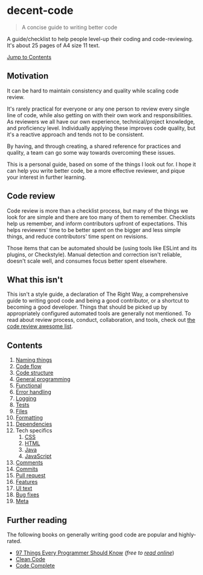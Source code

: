# decent-code
> A concise guide to writing better code

A guide/checklist to help people level-up their coding and code-reviewing. It's about 25 pages of A4 size 11 text.

[Jump to Contents](#contents)


## Motivation
It can be hard to maintain consistency and quality while scaling code review.

It's rarely practical for everyone or any one person to review every single line of code, while also getting on with their own work and responsibilities. As reviewers we all have our own experience, technical/project knowledge, and proficiency level. Individually applying these improves code quality, but it's a reactive approach and tends not to be consistent.

By having, and through creating, a shared reference for practices and quality, a team can go some way towards overcoming these issues.

This is a personal guide, based on some of the things I look out for. I hope it can help you write better code, be a more effective reviewer, and pique your interest in further learning.


## Code review

Code review is more than a checklist process, but many of the things we look for are simple and there are too many of them to remember. Checklists help us remember, and inform contributors upfront of expectations. This helps reviewers' time to be better spent on the bigger and less simple things, and reduce contributors' time spent on revisions.

Those items that can be automated should be (using tools like ESLint and its plugins, or Checkstyle). Manual detection and correction isn't reliable, doesn't scale well, and consumes focus better spent elsewhere.


## What this isn't
This isn't a style guide, a declaration of The Right Way, a comprehensive guide to writing good code and being a good contributor, or a shortcut to becoming a good developer. Things that should be picked up by appropriately configured automated tools are generally not mentioned. To read about review process, conduct, collaboration, and tools, check out [the code review awesome list](https://github.com/joho/awesome-code-review).


## Contents
1. [Naming things](topics/naming-things.md)
1. [Code flow](topics/code-flow.md)
1. [Code structure](topics/code-structure.md)
1. [General programming](topics/general-programming.md)
1. [Functional](topics/functional.md)
1. [Error handling](topics/error-handling.md)
1. [Logging](topics/logging.md)
1. [Tests](topics/tests.md)
1. [Files](topics/files.md)
1. [Formatting](topics/formatting.md)
1. [Dependencies](topics/dependencies.md)
1. Tech specifics
   1. [CSS](topics/tech-css.md)
   1. [HTML](topics/tech-html.md)
   1. [Java](topics/tech-java.md)
   1. [JavaScript](topics/tech-javascript.md)
1. [Comments](topics/comments.md)
1. [Commits](topics/commits.md)
1. [Pull request](topics/pull-request.md)
1. [Features](topics/features.md)
1. [UI text](topics/ui-text.md)
1. [Bug fixes](topics/bug-fixes.md)
1. [Meta](topics/meta.md)


## Further reading
The following books on generally writing good code are popular and highly-rated.

* [97 Things Every Programmer Should Know](https://www.goodreads.com/book/show/7003902-97-things-every-programmer-should-know) *(free to [read online](https://github.com/97-things/97-things-every-programmer-should-know)*)
* [Clean Code](https://www.goodreads.com/book/show/3735293-clean-code)
* [Code Complete](https://www.goodreads.com/book/show/4845.Code_Complete)
